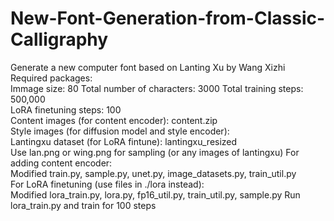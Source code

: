 # New-Font-Generation-from-Classic-Calligraphy
Generate a new computer font based on Lanting Xu by Wang Xizhi <br>
Required packages: <br>
Immage size: 80
Total number of characters: 3000
Total training steps: 500,000<br>
LoRA finetuning steps: 100<br>
Content images (for content encoder): content.zip<br>
Style images (for diffusion model and style encoder): <br>
Lantingxu dataset (for LoRA fintune): lantingxu_resized<br>
Use lan.png or wing.png for sampling (or any images of lantingxu)
For adding content encoder:<br>
Modified train.py, sample.py, unet.py, image_datasets.py, train_util.py <br>
For LoRA finetuning (use files in ./lora instead):<br>
Modified lora_train.py, lora.py, fp16_util.py, train_util.py, sample.py
Run lora_train.py and train for 100 steps<br>
